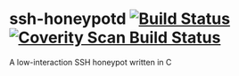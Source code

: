 # ssh-honeypotd [![Build Status](https://travis-ci.org/sjinks/ssh-honeypotd.svg?branch=master)](https://travis-ci.org/sjinks/ssh-honeypotd) [![Coverity Scan Build Status](https://scan.coverity.com/projects/3318/badge.svg)](https://scan.coverity.com/projects/3318)

A low-interaction SSH honeypot written in C
